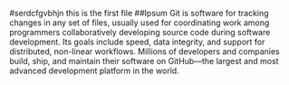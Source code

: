 #serdcfgvbhjn
this is the first file
##Ipsum
Git is software for tracking changes in any set of files, usually used for coordinating work among programmers collaboratively developing source code during software development. Its goals include speed, data integrity, and support for distributed, non-linear workflows.
Millions of developers and companies build, ship, and maintain their software on GitHub—the largest and most advanced development platform in the world.
